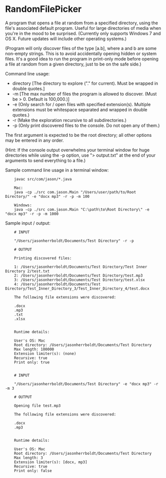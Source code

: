 # RandomFilePicker

A program that opens a file at random from a specified directory, using the file's associated default program. Useful for large directories of media when you're in the mood to be surprised. (Currently only supports Windows 7 and OS X. Future updates will include other operating systems.)

(Program will only discover files of the type [a.b], where a and b are some non-empty strings. This is to avoid accidentally opening hidden or system files. It's a good idea to run the program in print-only mode before opening a file at random from a given directory, just to be on the safe side.)

Command line usage:
* directory [The directory to explore ("." for current). Must be wrapped in double quotes.]
* -m [The max number of files the program is allowed to discover. (Must be > 0. Default is 100,000.)]
* -e (Only search for / open files with specified extension(s). Multiple extensions must be whitespace separated and wrapped in double quotes.)
* -r (Make the exploration recursive to all subdirectories.)
* -p (Only print discovered files to the console. Do not open any of them.)

The first argument is expected to be the root directory; all other options may be entered in any order.

(Hint: If the console output overwhelms your terminal window for huge directories while using the -p option, use "> output.txt" at the end of your arguments to send everything to a file.)

Sample command line usage in a terminal window:

        javac src/com/jason/*.java

        Mac:
        java -cp ./src com.jason.Main "/Users/user/path/to/Root Directory/" -e "docx mp3" -r -p -m 100

        Windows:
        java -cp ./src com.jason.Main "C:\path\to\Root Directory\" -e "docx mp3" -r -p -m 1000

Sample input / output:

        # INPUT

        "/Users/jasonherrboldt/Documents/Test Directory" -r -p

        # OUTPUT

        Printing discovered files:

        1: /Users/jasonherrboldt/Documents/Test Directory/Test Inner Directory 2/test.txt
        2: /Users/jasonherrboldt/Documents/Test Directory/test.mp3
        3: /Users/jasonherrboldt/Documents/Test Directory/test.xlsx
        4: /Users/jasonherrboldt/Documents/Test Directory/Test_Inner_Directory_3/Test_Inner_Directory_4/test.docx

        The following file extensions were discovered:

        .docx
        .mp3
        .txt
        .xlsx


        Runtime details:

        User's OS: Mac
        Root directory: /Users/jasonherrboldt/Documents/Test Directory
        Max length: 100000
        Extension limiter(s): (none)
        Recursive: true
        Print only: true


        # INPUT

        "/Users/jasonherrboldt/Documents/Test Directory" -e "docx mp3" -r -m 3

        # OUTPUT

        Opening file test.mp3

        The following file extensions were discovered:

        .docx
        .mp3


        Runtime details:

        User's OS: Mac
        Root directory: /Users/jasonherrboldt/Documents/Test Directory
        Max length: 3
        Extension limiter(s): [docx, mp3]
        Recursive: true
        Print only: false
